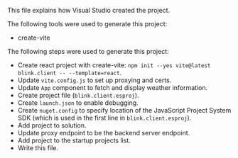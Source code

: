 This file explains how Visual Studio created the project.

The following tools were used to generate this project:
- create-vite

The following steps were used to generate this project:
- Create react project with create-vite: `npm init --yes vite@latest blink.client -- --template=react`.
- Update `vite.config.js` to set up proxying and certs.
- Update `App` component to fetch and display weather information.
- Create project file (`blink.client.esproj`).
- Create `launch.json` to enable debugging.
- Create `nuget.config` to specify location of the JavaScript Project System SDK (which is used in the first line in `blink.client.esproj`).
- Add project to solution.
- Update proxy endpoint to be the backend server endpoint.
- Add project to the startup projects list.
- Write this file.
